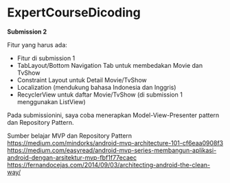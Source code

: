 # ExpertCourseDicoding

**Submission 2**  

Fitur yang harus ada:
- Fitur di submission 1
- TabLayout/Bottom Navigation Tab untuk membedakan Movie dan TvShow
- Constraint Layout untuk Detail Movie/TvShow
- Localization (mendukung bahasa Indonesia dan Inggris)
- RecyclerView untuk daftar Movie/TvShow (di submission 1 menggunakan ListView)  

Pada submissionini, saya coba menerapkan Model-View-Presenter pattern dan Repository Pattern.

Sumber belajar MVP dan Repository Pattern
https://medium.com/mindorks/android-mvp-architecture-101-cf6eaa0908f3
https://medium.com/easyread/android-mvp-series-membangun-aplikasi-android-dengan-arsitektur-mvp-fbf1f77ecaec
https://fernandocejas.com/2014/09/03/architecting-android-the-clean-way/